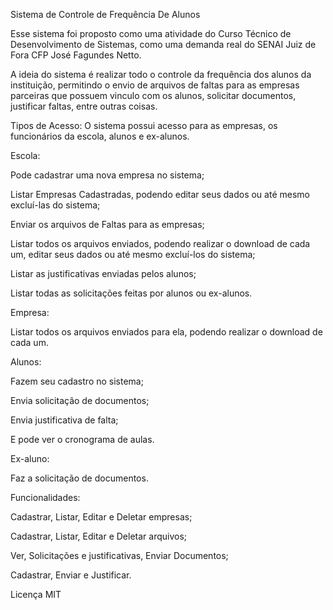 Sistema de Controle de Frequência De Alunos

Esse sistema foi proposto como uma atividade do Curso Técnico de Desenvolvimento de Sistemas, como uma demanda real do SENAI Juiz de Fora CFP José Fagundes Netto.

A ideia do sistema é realizar todo o controle da frequência dos alunos da instituição, permitindo o envio de arquivos de faltas para as empresas parceiras que possuem vinculo com os alunos, solicitar documentos, justificar faltas, entre outras coisas.

Tipos de Acesso:
O sistema possui acesso para as empresas, os funcionários da escola, alunos e ex-alunos.

Escola:

Pode cadastrar uma nova empresa no sistema;

Listar Empresas Cadastradas, podendo editar seus dados ou até mesmo excluí-las do sistema;

Enviar os arquivos de Faltas para as empresas;

Listar todos os arquivos enviados, podendo realizar o download de cada um, editar seus dados ou até mesmo excluí-los do sistema;

Listar as justificativas enviadas pelos alunos;

Listar todas as solicitações feitas por alunos ou ex-alunos.

Empresa:

Listar todos os arquivos enviados para ela, podendo realizar o download de cada um.

Alunos:

Fazem seu cadastro no sistema;

Envia solicitação de documentos;

Envia justificativa de falta;

E pode ver o cronograma de aulas.

Ex-aluno:

Faz a solicitação de documentos.

Funcionalidades:

Cadastrar, Listar, Editar e Deletar empresas;

Cadastrar, Listar, Editar e Deletar arquivos;

Ver, Solicitações e justificativas, Enviar Documentos;

Cadastrar, Enviar e Justificar.

Licença
MIT
